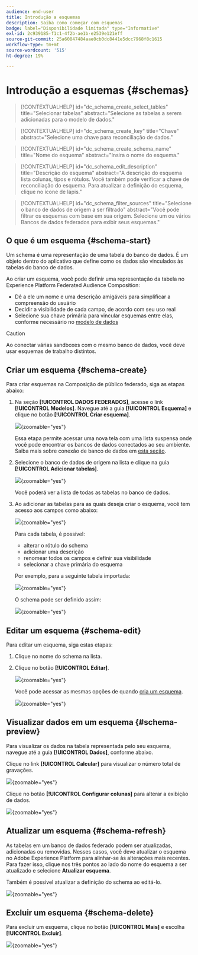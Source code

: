 ```yaml
---
audience: end-user
title: Introdução a esquemas
description: Saiba como começar com esquemas
badge: label="Disponibilidade limitada" type="Informative"
exl-id: 2c939185-f1c1-4f2b-ae1b-e2539e121eff
source-git-commit: 25a60847484aae0cb0dc8441e5dcc7968f8c1615
workflow-type: tm+mt
source-wordcount: '515'
ht-degree: 19%

---
```


# Introdução a esquemas {#schemas}

>[!CONTEXTUALHELP]
>id="dc_schema_create_select_tables"
>title="Selecionar tabelas"
>abstract="Selecione as tabelas a serem adicionadas para o modelo de dados."

>[!CONTEXTUALHELP]
>id="dc_schema_create_key"
>title="Chave"
>abstract="Selecione uma chave para reconciliação de dados."

>[!CONTEXTUALHELP]
>id="dc_schema_create_schema_name"
>title="Nome do esquema"
>abstract="Insira o nome do esquema."


>[!CONTEXTUALHELP]
>id="dc_schema_edit_description"
>title="Descrição do esquema"
>abstract="A descrição do esquema lista colunas, tipos e rótulos. Você também pode verificar a chave de reconciliação do esquema. Para atualizar a definição do esquema, clique no ícone de lápis."

>[!CONTEXTUALHELP]
>id="dc_schema_filter_sources"
>title="Selecione o banco de dados de origem a ser filtrado"
>abstract="Você pode filtrar os esquemas com base em sua origem. Selecione um ou vários Bancos de dados federados para exibir seus esquemas."

## O que é um esquema {#schema-start}

Um schema é uma representação de uma tabela do banco de dados. É um objeto dentro do aplicativo que define como os dados são vinculados às tabelas do banco de dados.

Ao criar um esquema, você pode definir uma representação da tabela no Experience Platform Federated Audience Composition:

* Dê a ele um nome e uma descrição amigáveis para simplificar a compreensão do usuário
* Decidir a visibilidade de cada campo, de acordo com seu uso real
* Selecione sua chave primária para vincular esquemas entre elas, conforme necessário no [modelo de dados](../data-management/gs-models.md#data-model-start)

>[!CAUTION]
>
>Ao conectar várias sandboxes com o mesmo banco de dados, você deve usar esquemas de trabalho distintos.
>

## Criar um esquema {#schema-create}

Para criar esquemas na Composição de público federado, siga as etapas abaixo:

1. Na seção **[!UICONTROL DADOS FEDERADOS]**, acesse o link **[!UICONTROL Modelos]**. Navegue até a guia **[!UICONTROL Esquema]** e clique no botão **[!UICONTROL Criar esquema]**.

   ![](assets/schema_create.png){zoomable="yes"}

   Essa etapa permite acessar uma nova tela com uma lista suspensa onde você pode encontrar os bancos de dados conectados ao seu ambiente. Saiba mais sobre conexão de banco de dados em [esta seção](../connections/connections.md#connections-fdb).

1. Selecione o banco de dados de origem na lista e clique na guia **[!UICONTROL Adicionar tabelas]**.

   ![](assets/schema_tables.png){zoomable="yes"}

   Você poderá ver a lista de todas as tabelas no banco de dados.

1. Ao adicionar as tabelas para as quais deseja criar o esquema, você tem acesso aos campos como abaixo:

   ![](assets/schema_fields.png){zoomable="yes"}

   Para cada tabela, é possível:

   * alterar o rótulo do schema
   * adicionar uma descrição
   * renomear todos os campos e definir sua visibilidade
   * selecionar a chave primária do esquema

   Por exemplo, para a seguinte tabela importada:

   ![](assets/schema_lumaorder.png){zoomable="yes"}

   O schema pode ser definido assim:

   ![](assets/schema_lumaorders.png){zoomable="yes"}

## Editar um esquema {#schema-edit}

Para editar um esquema, siga estas etapas:

1. Clique no nome do schema na lista.

1. Clique no botão **[!UICONTROL Editar]**.

   ![](assets/schema_edit.png){zoomable="yes"}

   Você pode acessar as mesmas opções de quando [cria um esquema](#schema-create).

   ![](assets/schema_edit_orders.png){zoomable="yes"}


## Visualizar dados em um esquema {#schema-preview}

Para visualizar os dados na tabela representada pelo seu esquema, navegue até a guia **[!UICONTROL Dados]**, conforme abaixo.

Clique no link **[!UICONTROL Calcular]** para visualizar o número total de gravações.

![](assets/schema_data.png){zoomable="yes"}

Clique no botão **[!UICONTROL Configurar colunas]** para alterar a exibição de dados.

![](assets/schema_columns.png){zoomable="yes"}


## Atualizar um esquema {#schema-refresh}

As tabelas em um banco de dados federado podem ser atualizadas, adicionadas ou removidas. Nesses casos, você deve atualizar o esquema no Adobe Experience Platform para alinhar-se às alterações mais recentes. Para fazer isso, clique nos três pontos ao lado do nome do esquema a ser atualizado e selecione **Atualizar esquema**.

Também é possível atualizar a definição do schema ao editá-lo.

![](assets/schema_refresh.png){zoomable="yes"}


## Excluir um esquema {#schema-delete}

Para excluir um esquema, clique no botão **[!UICONTROL Mais]** e escolha **[!UICONTROL Excluir]**.

![](assets/schema_delete.png){zoomable="yes"}
